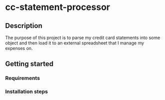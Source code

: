 # cc-statement-processor
## Description
The purpose of this project is to parse my credit card statements into some object and then load it to an external spreadsheet that I manage my expenses on. 
## Getting started
### Requirements
### Installation steps
